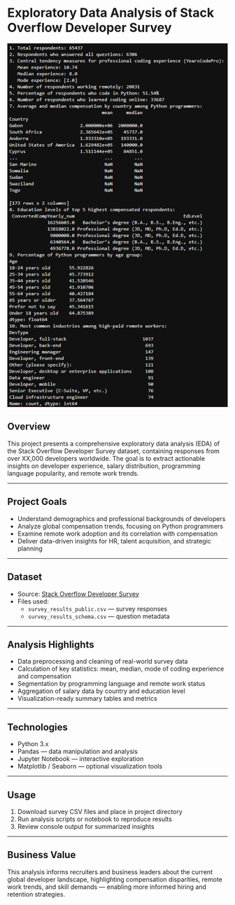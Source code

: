 # Exploratory Data Analysis of Stack Overflow Developer Survey

![Survey Overview](docs/1.png)

## Overview

This project presents a comprehensive exploratory data analysis (EDA) of the Stack Overflow Developer Survey dataset, containing responses from over XX,000 developers worldwide. The goal is to extract actionable insights on developer experience, salary distribution, programming language popularity, and remote work trends.

---

## Project Goals

- Understand demographics and professional backgrounds of developers  
- Analyze global compensation trends, focusing on Python programmers  
- Examine remote work adoption and its correlation with compensation  
- Deliver data-driven insights for HR, talent acquisition, and strategic planning

---

## Dataset

- Source: [Stack Overflow Developer Survey](https://insights.stackoverflow.com/survey)  
- Files used:  
  - `survey_results_public.csv` — survey responses  
  - `survey_results_schema.csv` — question metadata

---

## Analysis Highlights

- Data preprocessing and cleaning of real-world survey data  
- Calculation of key statistics: mean, median, mode of coding experience and compensation  
- Segmentation by programming language and remote work status  
- Aggregation of salary data by country and education level  
- Visualization-ready summary tables and metrics

---

## Technologies

- Python 3.x  
- Pandas — data manipulation and analysis  
- Jupyter Notebook — interactive exploration  
- Matplotlib / Seaborn — optional visualization tools

---

## Usage

1. Download survey CSV files and place in project directory  
2. Run analysis scripts or notebook to reproduce results  
3. Review console output for summarized insights

---

## Business Value

This analysis informs recruiters and business leaders about the current global developer landscape, highlighting compensation disparities, remote work trends, and skill demands — enabling more informed hiring and retention strategies.
